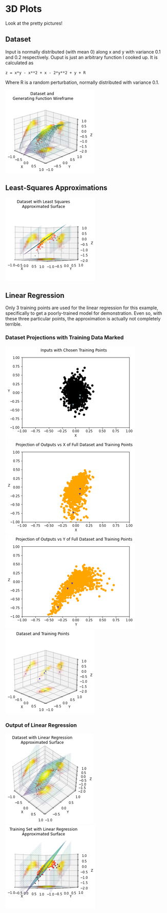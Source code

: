 # 3D Plots

Look at the pretty pictures!

## Dataset
Input is normally distributed (with mean 0) along x and y with variance 0.1 and 0.2 respectively.
Ouput is just an arbitrary function I cooked up. It is calculated as 

    z = x*y - x**2 + x - 2*y**2 + y + R
  
Where R is a random perturbation, normally distributed with variance 0.1.

![Generating Wireframe](https://github.com/mark-chimes/ml_stuff/blob/master/DISPLAY/3d-plots/pictures/generating-wireframe.png)

## Least-Squares Approximations
![Least Squares](https://github.com/mark-chimes/ml_stuff/blob/master/DISPLAY/3d-plots/pictures/least-squares-approximated.png)

## Linear Regression
Only 3 training points are used for the linear regression for this example, specifically to get a poorly-trained model for demonstration. 
Even so, with these three particular points, the approximation is actually not completely terrible.

### Dataset Projections with Training Data Marked
![Training Data](https://github.com/mark-chimes/ml_stuff/blob/master/DISPLAY/3d-plots/pictures/training-data.png)
![Training Data vs X](https://github.com/mark-chimes/ml_stuff/blob/master/DISPLAY/3d-plots/pictures/training-data-vs-x.png)
![Training Data vs Y](https://github.com/mark-chimes/ml_stuff/blob/master/DISPLAY/3d-plots/pictures/training-data-vs-y.png)
![Training In 3D](https://github.com/mark-chimes/ml_stuff/blob/master/DISPLAY/3d-plots/pictures/training-in-3d.png)

### Output of Linear Regression
![Linear Regression](https://github.com/mark-chimes/ml_stuff/blob/master/DISPLAY/3d-plots/pictures/linear-regression-approximated.png)
![Linear Regression 2](https://github.com/mark-chimes/ml_stuff/blob/master/DISPLAY/3d-plots/pictures/linear-regression-low-angle.png )

